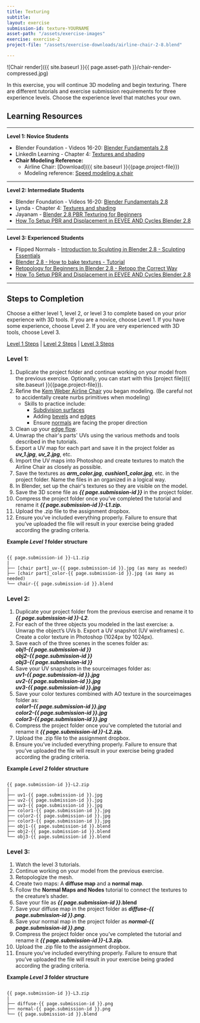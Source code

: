 ```yaml
---
title: Texturing
subtitle: 
layout: exercise
submission-id: texture-YOURNAME
asset-path: "/assets/exercise-images"
exercise: exercise-2
project-file: "/assets/exercise-downloads/airline-chair-2-8.blend"

---
```

![Chair render]({{ site.baseurl }}{{ page.asset-path }}/chair-render-compressed.jpg)

In this exercise, you will continue 3D modeling and begin texturing. There are different tutorials and exercise submission requirements for three experience levels. Choose the experience level that matches your own.

## Learning Resources

***

**Level 1: Novice Students**

- Blender Foundation - Videos 16-20: [Blender Fundamentals 2.8](https://www.youtube.com/playlist?list=PLa1F2ddGya_-UvuAqHAksYnB0qL9yWDO6)
- LinkedIn Learning - Chapter 4: 
[Textures and shading](https://www.linkedin.com/learning/blender-2-8-essential-training-2/introducing-blender-2-8-for-beginners)
- **Chair Modeling Reference:**
  - Airline Chair: [Download]({{ site.baseurl }}{{page.project-file}})
  - Modeling reference: [Speed modeling a chair](https://www.youtube.com/watch?v=xvpcchM9AfA)

***

**Level 2: Intermediate Students**

- Blender Foundation - Videos 16-20: [Blender Fundamentals 2.8](https://www.youtube.com/playlist?list=PLa1F2ddGya_-UvuAqHAksYnB0qL9yWDO6)
- Lynda - Chapter 4: 
[Textures and shading](https://www.linkedin.com/learning/blender-2-8-essential-training-2/introducing-blender-2-8-for-beginners)
- Jayanam - [Blender 2.8 PBR Texturing for Beginners](https://www.youtube.com/watch?v=XI-pZshRp8g)
- [How To Setup PBR and Displacement in EEVEE AND Cycles Blender 2.8](https://www.youtube.com/watch?v=UkU0-QeWUcU)

***

**Level 3: Experienced Students**

- Flipped Normals - [Introduction to Sculpting in Blender 2.8 - Sculpting Essentials](https://www.youtube.com/watch?v=A-Wq8K8icpQ&list=PLBX-X8mPyxIqV8Uto03OdvfnGUHCu9Hxz&index=2)
- [Blender 2.8 - How to bake textures - Tutorial](https://www.youtube.com/watch?v=2ClzsuExtCo)
- [Retopology for Beginners in Blender 2.8 - Retopo the Correct Way](https://www.youtube.com/watch?v=CuQzPDs99yM&list=PLBX-X8mPyxIqV8Uto03OdvfnGUHCu9Hxz&index=1)
- [How To Setup PBR and Displacement in EEVEE AND Cycles Blender 2.8](https://www.youtube.com/watch?v=UkU0-QeWUcU)

***

## Steps to Completion

Choose a either level 1, level 2, or level 3 to complete based on your prior experience with 3D tools. If you are a novice, choose Level 1. If you have some experience, choose Level 2. If you are very experienced with 3D tools, choose Level 3.

[Level 1 Steps](#level-1) | [Level 2 Steps](#level-2) | [Level 3 Steps](#level-3)

### <a name="level-1"></a>Level 1:

1. Duplicate the project folder and continue working on your model from the previous exercise. Optionally, you can start with this [project file]({{ site.baseurl }}{{page.project-file}}).
2. Refine the [Kem Weber Airline Chair](https://collection.cooperhewitt.org/objects/404536651/images/) you began modeling. (Be careful not to accidentally create nurbs primitives when modeling)
   - Skills to practice include:
     - [Subdivision surfaces](https://docs.blender.org/manual/en/dev/modeling/meshes/editing/subdividing/bevel.html?highlight=bevel)
     - Adding [bevels](https://docs.blender.org/manual/en/dev/modeling/meshes/editing/subdividing/bevel.html?highlight=bevel) and [edges](https://docs.blender.org/manual/en/dev/modeling/meshes/editing/edges.html#edge-slide)
     - Ensure [normals](https://docs.blender.org/manual/en/dev/modeling/meshes/editing/normals.html) are facing the proper direction
3. Clean up your [edge flow](https://www.youtube.com/watch?v=Lip59doQQRk).
4. Unwrap the chair's parts' UVs using the various methods and tools described in the tutorials.
5. Export a UV map for each part and save it in the project folder as **_uv_1.jpg_**, **_uv_2.jpg_**, etc.
6. Import the UV maps into Photoshop and create textures to match the Airline Chair as closely as possible.
7. Save the textures as _**arm_color.jpg**_, _**cushion1_color.jpg**_, etc. in the project folder. Name the files in an organized in a logical way.
8. In Blender, set up the chair's textures so they are visible on the model.
9. Save the 3D scene file as **_{{ page.submission-id }}_** in the project folder.
10. Compress the project folder once you’ve completed the tutorial and rename it **_{{ page.submission-id }}-L1.zip._**
11. Upload the .zip file to the assignment dropbox.
12. Ensure you’ve included everything properly. Failure to ensure that you’ve uploaded the file will result in your exercise being graded according the grading criteria.

**Example _Level 1_ folder structure**

```

{{ page.submission-id }}-L1.zip
|
├── [chair part]_uv-{{ page.submission-id }}.jpg (as many as needed)
├── [chair part]_color-{{ page.submission-id }}.jpg (as many as needed)
└── chair-{{ page.submission-id }}.blend

```

### <a name="level-2"></a>Level 2:

1. Duplicate your project folder from the previous exercise and rename it to **_{{ page.submission-id }}-L2_**.
2. For each of the three objects you modeled in the last exercise:
  a. Unwrap the object’s UVs
  b. Export a UV snapshot (UV wireframes)
  c. Create a color texture in Photoshop (1024px by 1024px).
3. Save each of the three scenes in the scenes folder as:  
  **_obj1-{{ page.submission-id }}_**  
  **_obj2-{{ page.submission-id }}_**  
  **_obj3-{{ page.submission-id }}_**  
4. Save your UV snapshots in the sourceimages folder as:  
  **_uv1-{{ page.submission-id }}.jpg_**  
  **_uv2-{{ page.submission-id }}.jpg_**  
  **_uv3-{{ page.submission-id }}.jpg_**  
5. Save your color textures combined with AO texture in the sourceimages folder as:  
  **_color1-{{ page.submission-id }}.jpg_**  
  **_color2-{{ page.submission-id }}.jpg_**  
  **_color3-{{ page.submission-id }}.jpg_**  
6. Compress the project folder once you’ve completed the tutorial and rename it **_{{ page.submission-id }}-L2.zip._**
7. Upload the .zip file to the assignment dropbox.
8. Ensure you’ve included everything properly. Failure to ensure that you’ve uploaded the file will result in your exercise being graded according the grading criteria.

**Example _Level 2_ folder structure**

```

{{ page.submission-id }}-L2.zip
|
├── uv1-{{ page.submission-id }}.jpg
├── uv2-{{ page.submission-id }}.jpg
├── uv3-{{ page.submission-id }}.jpg
├── color1-{{ page.submission-id }}.jpg
├── color2-{{ page.submission-id }}.jpg
├── color3-{{ page.submission-id }}.jpg
├── obj1-{{ page.submission-id }}.blend
├── obj2-{{ page.submission-id }}.blend
└── obj3-{{ page.submission-id }}.blend 

```

### <a name="level-3"></a>Level 3:

1. Watch the level 3 tutorials.
2. Continue working on your model from the previous exercise.
3. Retopologize the mesh.
4. Create two maps: A **diffuse map** and a **normal map**.
5. Follow the **Normal Maps and Nodes** tutorial to connect the textures to the creature’s shader.
6. Save your file as **_{{ page.submission-id }}_.blend**
7. Save your diffuse map in the project folder as **_diffuse-{{ page.submission-id }}.png_**.
7. Save your normal map in the project folder as **_normal-{{ page.submission-id }}.png_**.
7. Compress the project folder once you’ve completed the tutorial and rename it **_{{ page.submission-id }}-L3.zip._**
8. Upload the .zip file to the assignment dropbox.
9. Ensure you’ve included everything properly. Failure to ensure that you’ve uploaded the file will result in your exercise being graded according the grading criteria.

**Example _Level 3_ folder structure**

```

{{ page.submission-id }}-L3.zip
|
├── diffuse-{{ page.submission-id }}.png
├── normal-{{ page.submission-id }}.png
└── {{ page.submission-id }}.blend

```